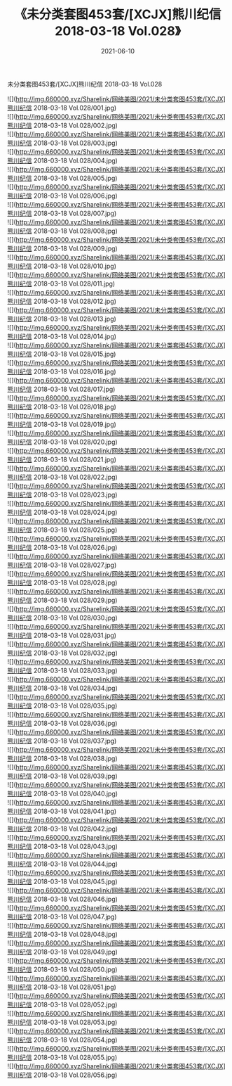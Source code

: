 ﻿---
layout: post
title:  《未分类套图453套/[XCJX]熊川纪信 2018-03-18 Vol.028》
date:   2021-06-10
img: http://img.660000.xyz/Sharelink/网络美图/2021/未分类套图453套/[XCJX]熊川纪信 2018-03-18 Vol.028/000.jpg
categories: [美女, 清纯, 唯美]
---

未分类套图453套/[XCJX]熊川纪信 2018-03-18 Vol.028

 ![](http://img.660000.xyz/Sharelink/网络美图/2021/未分类套图453套/[XCJX]熊川纪信 2018-03-18 Vol.028/001.jpg) <br>![](http://img.660000.xyz/Sharelink/网络美图/2021/未分类套图453套/[XCJX]熊川纪信 2018-03-18 Vol.028/002.jpg) <br>![](http://img.660000.xyz/Sharelink/网络美图/2021/未分类套图453套/[XCJX]熊川纪信 2018-03-18 Vol.028/003.jpg) <br>![](http://img.660000.xyz/Sharelink/网络美图/2021/未分类套图453套/[XCJX]熊川纪信 2018-03-18 Vol.028/004.jpg) <br>![](http://img.660000.xyz/Sharelink/网络美图/2021/未分类套图453套/[XCJX]熊川纪信 2018-03-18 Vol.028/005.jpg) <br>![](http://img.660000.xyz/Sharelink/网络美图/2021/未分类套图453套/[XCJX]熊川纪信 2018-03-18 Vol.028/006.jpg) <br>![](http://img.660000.xyz/Sharelink/网络美图/2021/未分类套图453套/[XCJX]熊川纪信 2018-03-18 Vol.028/007.jpg) <br>![](http://img.660000.xyz/Sharelink/网络美图/2021/未分类套图453套/[XCJX]熊川纪信 2018-03-18 Vol.028/008.jpg) <br>![](http://img.660000.xyz/Sharelink/网络美图/2021/未分类套图453套/[XCJX]熊川纪信 2018-03-18 Vol.028/009.jpg) <br>![](http://img.660000.xyz/Sharelink/网络美图/2021/未分类套图453套/[XCJX]熊川纪信 2018-03-18 Vol.028/010.jpg) <br>![](http://img.660000.xyz/Sharelink/网络美图/2021/未分类套图453套/[XCJX]熊川纪信 2018-03-18 Vol.028/011.jpg) <br>![](http://img.660000.xyz/Sharelink/网络美图/2021/未分类套图453套/[XCJX]熊川纪信 2018-03-18 Vol.028/012.jpg) <br>![](http://img.660000.xyz/Sharelink/网络美图/2021/未分类套图453套/[XCJX]熊川纪信 2018-03-18 Vol.028/013.jpg) <br>![](http://img.660000.xyz/Sharelink/网络美图/2021/未分类套图453套/[XCJX]熊川纪信 2018-03-18 Vol.028/014.jpg) <br>![](http://img.660000.xyz/Sharelink/网络美图/2021/未分类套图453套/[XCJX]熊川纪信 2018-03-18 Vol.028/015.jpg) <br>![](http://img.660000.xyz/Sharelink/网络美图/2021/未分类套图453套/[XCJX]熊川纪信 2018-03-18 Vol.028/016.jpg) <br>![](http://img.660000.xyz/Sharelink/网络美图/2021/未分类套图453套/[XCJX]熊川纪信 2018-03-18 Vol.028/017.jpg) <br>![](http://img.660000.xyz/Sharelink/网络美图/2021/未分类套图453套/[XCJX]熊川纪信 2018-03-18 Vol.028/018.jpg) <br>![](http://img.660000.xyz/Sharelink/网络美图/2021/未分类套图453套/[XCJX]熊川纪信 2018-03-18 Vol.028/019.jpg) <br>![](http://img.660000.xyz/Sharelink/网络美图/2021/未分类套图453套/[XCJX]熊川纪信 2018-03-18 Vol.028/020.jpg) <br>![](http://img.660000.xyz/Sharelink/网络美图/2021/未分类套图453套/[XCJX]熊川纪信 2018-03-18 Vol.028/021.jpg) <br>![](http://img.660000.xyz/Sharelink/网络美图/2021/未分类套图453套/[XCJX]熊川纪信 2018-03-18 Vol.028/022.jpg) <br>![](http://img.660000.xyz/Sharelink/网络美图/2021/未分类套图453套/[XCJX]熊川纪信 2018-03-18 Vol.028/023.jpg) <br>![](http://img.660000.xyz/Sharelink/网络美图/2021/未分类套图453套/[XCJX]熊川纪信 2018-03-18 Vol.028/024.jpg) <br>![](http://img.660000.xyz/Sharelink/网络美图/2021/未分类套图453套/[XCJX]熊川纪信 2018-03-18 Vol.028/025.jpg) <br>![](http://img.660000.xyz/Sharelink/网络美图/2021/未分类套图453套/[XCJX]熊川纪信 2018-03-18 Vol.028/026.jpg) <br>![](http://img.660000.xyz/Sharelink/网络美图/2021/未分类套图453套/[XCJX]熊川纪信 2018-03-18 Vol.028/027.jpg) <br>![](http://img.660000.xyz/Sharelink/网络美图/2021/未分类套图453套/[XCJX]熊川纪信 2018-03-18 Vol.028/028.jpg) <br>![](http://img.660000.xyz/Sharelink/网络美图/2021/未分类套图453套/[XCJX]熊川纪信 2018-03-18 Vol.028/029.jpg) <br>![](http://img.660000.xyz/Sharelink/网络美图/2021/未分类套图453套/[XCJX]熊川纪信 2018-03-18 Vol.028/030.jpg) <br>![](http://img.660000.xyz/Sharelink/网络美图/2021/未分类套图453套/[XCJX]熊川纪信 2018-03-18 Vol.028/031.jpg) <br>![](http://img.660000.xyz/Sharelink/网络美图/2021/未分类套图453套/[XCJX]熊川纪信 2018-03-18 Vol.028/032.jpg) <br>![](http://img.660000.xyz/Sharelink/网络美图/2021/未分类套图453套/[XCJX]熊川纪信 2018-03-18 Vol.028/033.jpg) <br>![](http://img.660000.xyz/Sharelink/网络美图/2021/未分类套图453套/[XCJX]熊川纪信 2018-03-18 Vol.028/034.jpg) <br>![](http://img.660000.xyz/Sharelink/网络美图/2021/未分类套图453套/[XCJX]熊川纪信 2018-03-18 Vol.028/035.jpg) <br>![](http://img.660000.xyz/Sharelink/网络美图/2021/未分类套图453套/[XCJX]熊川纪信 2018-03-18 Vol.028/036.jpg) <br>![](http://img.660000.xyz/Sharelink/网络美图/2021/未分类套图453套/[XCJX]熊川纪信 2018-03-18 Vol.028/037.jpg) <br>![](http://img.660000.xyz/Sharelink/网络美图/2021/未分类套图453套/[XCJX]熊川纪信 2018-03-18 Vol.028/038.jpg) <br>![](http://img.660000.xyz/Sharelink/网络美图/2021/未分类套图453套/[XCJX]熊川纪信 2018-03-18 Vol.028/039.jpg) <br>![](http://img.660000.xyz/Sharelink/网络美图/2021/未分类套图453套/[XCJX]熊川纪信 2018-03-18 Vol.028/040.jpg) <br>![](http://img.660000.xyz/Sharelink/网络美图/2021/未分类套图453套/[XCJX]熊川纪信 2018-03-18 Vol.028/041.jpg) <br>![](http://img.660000.xyz/Sharelink/网络美图/2021/未分类套图453套/[XCJX]熊川纪信 2018-03-18 Vol.028/042.jpg) <br>![](http://img.660000.xyz/Sharelink/网络美图/2021/未分类套图453套/[XCJX]熊川纪信 2018-03-18 Vol.028/043.jpg) <br>![](http://img.660000.xyz/Sharelink/网络美图/2021/未分类套图453套/[XCJX]熊川纪信 2018-03-18 Vol.028/044.jpg) <br>![](http://img.660000.xyz/Sharelink/网络美图/2021/未分类套图453套/[XCJX]熊川纪信 2018-03-18 Vol.028/045.jpg) <br>![](http://img.660000.xyz/Sharelink/网络美图/2021/未分类套图453套/[XCJX]熊川纪信 2018-03-18 Vol.028/046.jpg) <br>![](http://img.660000.xyz/Sharelink/网络美图/2021/未分类套图453套/[XCJX]熊川纪信 2018-03-18 Vol.028/047.jpg) <br>![](http://img.660000.xyz/Sharelink/网络美图/2021/未分类套图453套/[XCJX]熊川纪信 2018-03-18 Vol.028/048.jpg) <br>![](http://img.660000.xyz/Sharelink/网络美图/2021/未分类套图453套/[XCJX]熊川纪信 2018-03-18 Vol.028/049.jpg) <br>![](http://img.660000.xyz/Sharelink/网络美图/2021/未分类套图453套/[XCJX]熊川纪信 2018-03-18 Vol.028/050.jpg) <br>![](http://img.660000.xyz/Sharelink/网络美图/2021/未分类套图453套/[XCJX]熊川纪信 2018-03-18 Vol.028/051.jpg) <br>![](http://img.660000.xyz/Sharelink/网络美图/2021/未分类套图453套/[XCJX]熊川纪信 2018-03-18 Vol.028/052.jpg) <br>![](http://img.660000.xyz/Sharelink/网络美图/2021/未分类套图453套/[XCJX]熊川纪信 2018-03-18 Vol.028/053.jpg) <br>![](http://img.660000.xyz/Sharelink/网络美图/2021/未分类套图453套/[XCJX]熊川纪信 2018-03-18 Vol.028/054.jpg) <br>![](http://img.660000.xyz/Sharelink/网络美图/2021/未分类套图453套/[XCJX]熊川纪信 2018-03-18 Vol.028/055.jpg) <br>![](http://img.660000.xyz/Sharelink/网络美图/2021/未分类套图453套/[XCJX]熊川纪信 2018-03-18 Vol.028/056.jpg) <br>